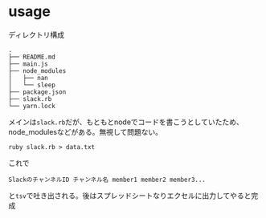 # usage

ディレクトリ構成
```
.
├── README.md
├── main.js
├── node_modules
│   ├── nan
│   └── sleep
├── package.json
├── slack.rb
└── yarn.lock
```

メインは`slack.rb`だが、もともとnodeでコードを書こうとしていたため、node_modulesなどがある。無視して問題ない。

```
ruby slack.rb > data.txt
```

これで

```
SlackのチャンネルID チャンネル名 member1 member2 member3...
```
と`tsv`で吐き出される。後はスプレッドシートなりエクセルに出力してやると完成